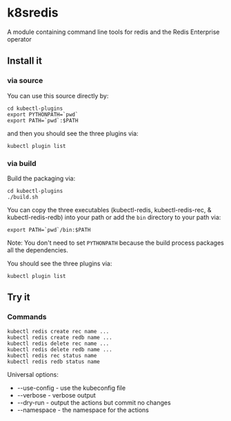 # k8sredis

A module containing command line tools for redis and the Redis Enterprise operator

## Install it

### via source

You can use this source directly by:

```
cd kubectl-plugins
export PYTHONPATH=`pwd`
export PATH=`pwd`:$PATH
```

and then you should see the three plugins via:

```
kubectl plugin list
```

### via build

Build the packaging via:

```
cd kubectl-plugins
./build.sh
```

You can copy the three executables (kubectl-redis, kubectl-redis-rec, & kubectl-redis-redb) into your path
or add the `bin` directory to your path via:

```
export PATH=`pwd`/bin:$PATH
```

Note: You don't need to set `PYTHONPATH` because the build process packages all
the dependencies.


You should see the three plugins via:

```
kubectl plugin list
```

## Try it

### Commands

```
kubectl redis create rec name ...
kubectl redis create redb name ...
kubectl redis delete rec name ...
kubectl redis delete redb name ...
kubectl redis rec status name
kubectl redis redb status name
```

Universal options:

 * --use-config - use the kubeconfig file
 * --verbose - verbose output
 * --dry-run - output the actions but commit no changes
 * --namespace - the namespace for the actions
 
